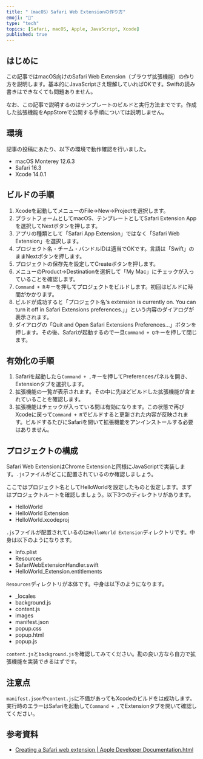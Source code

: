 ```yaml
---
title: "（macOS）Safari Web Extensionの作り方"
emoji: "🕌"
type: "tech"
topics: [Safari, macOS, Apple, JavaScript, Xcode]
published: true
---
```

## はじめに

この記事ではmacOS向けのSafari Web Extension（ブラウザ拡張機能）の作り方を説明します。基本的にJavaScriptさえ理解していればOKです。Swiftの読み書きはできなくても問題ありません。

なお、この記事で説明するのはテンプレートのビルドと実行方法までです。作成した拡張機能をAppStoreで公開する手順については説明しません。

## 環境

記事の投稿にあたり、以下の環境で動作確認を行いました。

- macOS Monterey 12.6.3
- Safari 16.3
- Xcode 14.0.1

## ビルドの手順

1. Xcodeを起動してメニューのFile→New→Projectを選択します。
2. プラットフォームとしてmacOS、テンプレートとしてSafari Extension Appを選択してNextボタンを押します。
3. アプリの種類として「Safari App Extension」ではなく「Safari Web Extension」を選択します。
4. プロジェクト名・チーム・バンドルIDは適当でOKです。言語は「Swift」のままNextボタンを押します。
5. プロジェクトの保存先を設定してCreateボタンを押します。
6. メニューのProduct→Destinationを選択して「My Mac」にチェックが入っていることを確認します。
7. `Command + R`キーを押してプロジェクトをビルドします。初回はビルドに時間がかかります。
8. ビルドが成功すると「プロジェクト名’s extension is currently on. You can turn it off in Safari Extensions preferences.」」という内容のダイアログが表示されます。
9. ダイアログの「Quit and Open Safari Extensions Preferences…」ボタンを押します。その後、Safariが起動するので一旦`Command + Q`キーを押して閉じます。

## 有効化の手順

1. Safariを起動したら`Command + ,`キーを押してPreferencesパネルを開き、Extensionタブを選択します。
2. 拡張機能の一覧が表示されます。その中に先ほどビルドした拡張機能が含まれていることを確認します。
3. 拡張機能はチェックが入っている間は有効になります。この状態で再びXcodeに戻って`Command + R`でビルドすると更新された内容が反映されます。ビルドするたびにSafariを開いて拡張機能をアンインストールする必要はありません。

## プロジェクトの構成

Safari Web ExtensionはChrome Extensionと同様にJavaScriptで実装します。`.js`ファイルがどこに配置されているのか確認しましょう。

ここではプロジェクト名としてHelloWorldを設定したものと仮定します。まずはプロジェクトルートを確認しましょう。以下3つのディレクトリがあります。

- HelloWorld
- HelloWorld Extension
- HelloWorld.xcodeproj

`.js`ファイルが配置されているのは`HelloWorld Extension`ディレクトリです。中身は以下のようになります。

- Info.plist
- Resources
- SafariWebExtensionHandler.swift
- HelloWorld_Extension.entitlements

`Resources`ディレクトリが本体です。中身は以下のようになります。

- _locales
- background.js
- content.js
- images
- manifest.json
- popup.css
- popup.html
- popup.js

`content.js`と`background.js`を確認してみてください。勘の良い方なら自力で拡張機能を実装できるはずです。

## 注意点

`manifest.json`や`content.js`に不備があってもXcodeのビルドをは成功します。実行時のエラーはSafariを起動して`Command + ,`でExtensionタブを開いて確認してください。

## 参考資料

- [Creating a Safari web extension | Apple Developer Documentation.html](https://developer.apple.com/documentation/safariservices/safari_web_extensions/creating_a_safari_web_extension)

